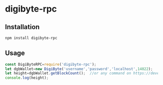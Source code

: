 # digibyte-rpc



## Installation
``` bash
npm install digibyte-rpc
```

## Usage
``` javascript
const DigiByteRPC=require('digibyte-rpc');
let dgbWallet=new DigiByte('username','password','localhost',14022);
let height=dgbWallet.getBlockCount();  //or any command on https://developer.bitcoin.org/reference/rpc/index.html
console.log(height);
```